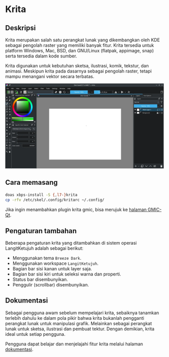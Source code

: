 # Krita

## Deskripsi

Krita merupakan salah satu perangkat lunak yang dikembangkan oleh KDE sebagai pengolah raster yang memiliki banyak fitur. Krita tersedia untuk platform Windows, Mac, BSD, dan GNU/Linux (flatpak, appimage, snap) serta tersedia dalam kode sumber.

Krita digunakan untuk kebutuhan sketsa, ilustrasi, komik, tekstur, dan animasi. Meskipun krita pada dasarnya sebagai pengolah raster, tetapi mampu menangani vektor secara terbatas.

![Krita LangitKetujuh OS](../../media/image/krita-langitketujuh-id.webp)

## Cara memasang

```sh
doas xbps-install -S {,l7-}krita
cp -rfv /etc/skel/.config/kritarc ~/.config/
```

Jika ingin menambahkan plugin krita gmic, bisa merujuk ke [halaman GMIC-Qt](gmic-qt.md).

## Pengaturan tambahan

Beberapa pengaturan krita yang ditambahkan di sistem operasi LangitKetujuh adalah sebagai berikut:

- Menggunakan tema `Breeze Dark`.
- Menggunakan workspace `LangitKetujuh`.
- Bagian bar sisi kanan untuk layer saja.
- Bagian bar sisi kiri untuk seleksi warna dan properti.
- Status bar disembunyikan.
- Penggulir (scrollbar) disembunyikan.

## Dokumentasi

Sebagai pengguna awam sebelum mempelajari krita, sebaiknya tanamkan terlebih dahulu ke dalam pola pikir bahwa krita bukanlah pengganti perangkat lunak untuk manipulasi grafik. Melainkan sebagai perangkat lunak untuk sketsa, ilustrasi dan pembuat tektur. Dengan demikian, krita ideal untuk setiap pengguna.

Pengguna dapat belajar dan menjelajahi fitur krita melalui halaman [dokumentasi](https://docs.krita.org/en/index.html).
